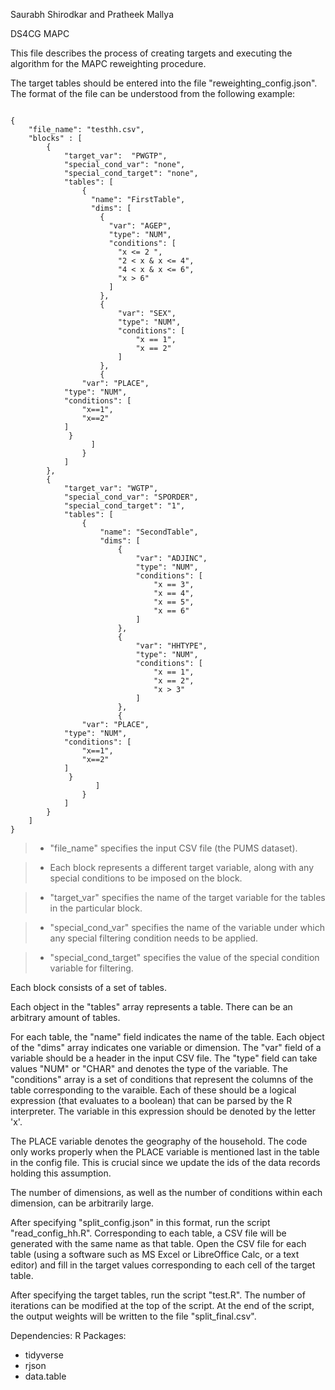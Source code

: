 Saurabh Shirodkar and Pratheek Mallya

DS4CG MAPC

This file describes the process of creating targets and executing the algorithm for the MAPC reweighting procedure.

The target tables should be entered into the file "reweighting_config.json". The format of the file can be understood from the following example:

```

{
    "file_name": "testhh.csv",
    "blocks" : [
        {
            "target_var":  "PWGTP",
            "special_cond_var": "none",
            "special_cond_target": "none",
            "tables": [
                {
                  "name": "FirstTable",
                  "dims": [
                    {
                      "var": "AGEP",
                      "type": "NUM",
                      "conditions": [
                        "x <= 2 ",
                        "2 < x & x <= 4",
                        "4 < x & x <= 6",
                        "x > 6"
                      ]
                    },
                    {
                        "var": "SEX",
                        "type": "NUM",
                        "conditions": [
                            "x == 1",
                            "x == 2"
                        ]
                    },
                    {
		        "var": "PLACE",
			"type": "NUM",
			"conditions": [
			    "x==1",
			    "x==2"
			]
		     }
                  ]
                }
            ]
        },
        {
            "target_var": "WGTP",
            "special_cond_var": "SPORDER",
            "special_cond_target": "1",
            "tables": [
                {
                    "name": "SecondTable",
                    "dims": [
                        {
                            "var": "ADJINC",
                            "type": "NUM",
                            "conditions": [
                                "x == 3",
                                "x == 4",
                                "x == 5",
                                "x == 6"
                            ]
                        },
                        {
                            "var": "HHTYPE",
                            "type": "NUM",
                            "conditions": [
                                "x == 1",
                                "x == 2",
                                "x > 3"
                            ]
                        },
                        {
		        "var": "PLACE",
			"type": "NUM",
			"conditions": [
			    "x==1",
			    "x==2"
			]
		     }
                   ]
                }
            ]
        }
    ]
}

```

> * "file_name" specifies the input CSV file (the PUMS dataset).

> * Each block represents a different target variable, along with any special conditions to be imposed on the block.

> * "target_var" specifies the name of the target variable for the tables in the particular block.

> * "special_cond_var" specifies the name of the variable under which any special filtering condition needs to be applied.

> * "special_cond_target" specifies the value of the special condition variable for filtering. 

Each block consists of a set of tables.

Each object in the "tables" array represents a table. There can be an arbitrary amount of tables.

For each table, the "name" field indicates the name of the table. Each object of the "dims" array indicates one variable or dimension. The "var" field of a variable should be a header in the input CSV file. The "type" field can take values "NUM" or "CHAR" and denotes the type of the variable. The "conditions" array is a set of conditions that represent the columns of the table corresponding to the varaible. Each of these should be a logical expression (that evaluates to a boolean) that can be parsed by the R interpreter. The variable in this expression should be denoted by the letter 'x'.

The PLACE variable denotes the geography of the household. The code only works properly when the PLACE variable is mentioned last in the table in the config file.  This is crucial since we update the ids of the data records holding this assumption.

The number of dimensions, as well as the number of conditions within each dimension, can be arbitrarily large. 

After specifying "split_config.json" in this format, run the script "read_config_hh.R". Corresponding to each table, a CSV file will be generated with the same name as that table. Open the CSV file for each table (using a software such as MS Excel or LibreOffice Calc, or a text editor) and fill in the target values corresponding to each cell of the target table.

After specifying the target tables, run the script "test.R". The number of iterations can be modified at the top of the script. At the end of the script, the output weights will be written to the file "split_final.csv".

Dependencies:
R Packages:

* tidyverse
* rjson
* data.table
